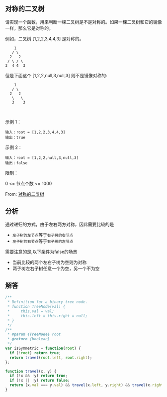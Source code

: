 ## 对称的二叉树

请实现一个函数，用来判断一棵二叉树是不是对称的。如果一棵二叉树和它的镜像一样，那么它是对称的。

例如，二叉树 [1,2,2,3,4,4,3] 是对称的。
```
    1
   / \
  2   2
 / \ / \
3  4 4  3
```
但是下面这个 [1,2,2,null,3,null,3] 则不是镜像对称的:
```
    1
   / \
  2   2
   \   \
   3    3
```
 

示例 1：
```
输入：root = [1,2,2,3,4,4,3]
输出：true
```
示例 2：
```
输入：root = [1,2,2,null,3,null,3]
输出：false
```

限制：

0 <= 节点个数 <= 1000

From: [对称的二叉树](https://leetcode-cn.com/problems/dui-cheng-de-er-cha-shu-lcof/)

## 分析
通过递归的方式，由于左右两方对称，因此需要比较的是
+ `左子树的左节点`等于`右子树的右节点`
+ `左子树的右节点`等于`右子树的左节点`

需要注意的是,以下条件为false的场景  
+ 当前比较的两个左右子树为空则为对称
+ 两子树左右子树任意一个为空，另一个不为空

## 解答
```javascript
/**
 * Definition for a binary tree node.
 * function TreeNode(val) {
 *     this.val = val;
 *     this.left = this.right = null;
 * }
 */
/**
 * @param {TreeNode} root
 * @return {boolean}
 */
var isSymmetric = function(root) {
  if (!root) return true;
  return travel(root.left, root.right);
};

function travel(x, y) {
  if (!x && !y) return true;
  if (!x || !y) return false;
  return (x.val === y.val) && travel(x.left, y.right) && travel(x.right, y.left);
}
```